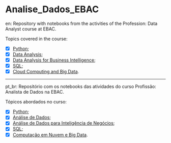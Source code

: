 # Analise_Dados_EBAC

en:
Repository with notebooks from the activities of the Profession: Data Analyst course at EBAC.

Topics covered in the course:

- [x] [Python](https://github.com/malucor/Analise_Dados_EBAC/tree/main/Python);
- [x] [Data Analysis](https://github.com/malucor/Analise_Dados_EBAC/tree/main/An%C3%A1lise_de_Dados);
- [x] [Data Analysis for Business Intelligence](https://github.com/malucor/Analise_Dados_EBAC/tree/main/An%C3%A1lise_de_Dados_para_Intelig%C3%AAncia_de_Neg%C3%B3cios);
- [x] [SQL](https://github.com/malucor/Analise_Dados_EBAC/tree/main/SQL);
- [x] [Cloud Computing and Big Data](https://github.com/malucor/Analise_Dados_EBAC/tree/main/Computa%C3%A7%C3%A3o_em_Nuvem_e_Big_Data).

--------------------------------------------------------------------------------------------------------------------------------------------------------------------------------------------------------------------------------

pt_br:
Repositório com os notebooks das atividades do curso Profissão: Analista de Dados na EBAC.

Tópicos abordados no curso:

- [x] [Python](https://github.com/malucor/Analise_Dados_EBAC/tree/main/Python);
- [x] [Análise de Dados](https://github.com/malucor/Analise_Dados_EBAC/tree/main/An%C3%A1lise_de_Dados);
- [x] [Análise de Dados para Inteligência de Negócios](https://github.com/malucor/Analise_Dados_EBAC/tree/main/An%C3%A1lise_de_Dados_para_Intelig%C3%AAncia_de_Neg%C3%B3cios);
- [x] [SQL](https://github.com/malucor/Analise_Dados_EBAC/tree/main/SQL);
- [x] [Computação em Nuvem e Big Data](https://github.com/malucor/Analise_Dados_EBAC/tree/main/Computa%C3%A7%C3%A3o_em_Nuvem_e_Big_Data).
